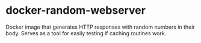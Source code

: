 # docker-random-webserver

Docker image that generates HTTP responses with random numbers in their body.
Serves as a tool for easily testing if caching routines work. 

